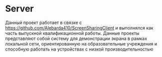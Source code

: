 # Server
Данный проект работает в связке с https://github.com/Alebarda410/ScreenSharingClient и выполнялся как часть выпускной квалификационной работы. Данные проекты представляют собой систему для демонстрации экрана в рамках локальной сети, ориентированную на образовательные учреждения и способную работать на устройствах с низкой производительностью
